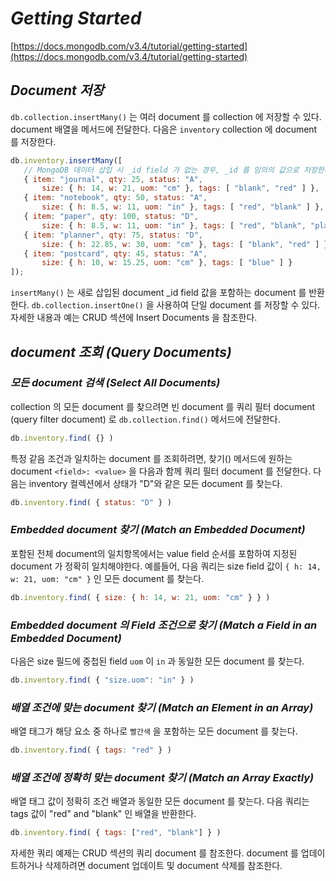 # _Getting Started_
[https://docs.mongodb.com/v3.4/tutorial/getting-started](https://docs.mongodb.com/v3.4/tutorial/getting-started)

## _Document 저장_
`db.collection.insertMany()` 는 여러 document 를 collection 에 저장할 수 있다. document 배열을 메서드에 전달한다. 다음은 `inventory` collection 에 document 를 저장한다.

```javascript
db.inventory.insertMany([
   // MongoDB 데이터 삽입 시 _id field 가 없는 경우, _id 를 임의의 값으로 저장한다.
   { item: "journal", qty: 25, status: "A",
       size: { h: 14, w: 21, uom: "cm" }, tags: [ "blank", "red" ] },
   { item: "notebook", qty: 50, status: "A",
       size: { h: 8.5, w: 11, uom: "in" }, tags: [ "red", "blank" ] },
   { item: "paper", qty: 100, status: "D",
       size: { h: 8.5, w: 11, uom: "in" }, tags: [ "red", "blank", "plain" ] },
   { item: "planner", qty: 75, status: "D",
       size: { h: 22.85, w: 30, uom: "cm" }, tags: [ "blank", "red" ] },
   { item: "postcard", qty: 45, status: "A",
       size: { h: 10, w: 15.25, uom: "cm" }, tags: [ "blue" ] }
]);
```

`insertMany()` 는 새로 삽입된 document _id field 값을 포함하는 document 를 반환한다. `db.collection.insertOne()` 을 사용하여 단일 document 를 저장할 수 있다. 자세한 내용과 예는 CRUD 섹션에 Insert Documents 을 참조한다.

## _document 조회 (Query Documents)_
### _모든 document 검색 (Select All Documents)_
collection 의 모든 document 를 찾으려면 빈 document 를 쿼리 필터 document (query filter document) 로 `db.collection.find()` 메서드에 전달한다.

```javascript
db.inventory.find( {} )
```

특정 같음 조건과 일치하는 document 를 조회하려면, 찾기() 메서드에 원하는 document `<field>: <value>` 을 다음과 함께 쿼리 필터 document 를 전달한다. 다음는 inventory 컬렉션에서 상태가 "D"와 같은 모든 document 를 찾는다.

```javascript
db.inventory.find( { status: "D" } )
```

### _Embedded document 찾기 (Match an Embedded Document)_
포함된 전체 document의 일치항목에서는 value field 순서를 포함하여 지정된 document 가 정확히 일치해야한다. 예를들어, 다음 쿼리는 size field 값이 `{ h: 14, w: 21, uom: "cm" }` 인 모든 document 를 찾는다.

```javascript
db.inventory.find( { size: { h: 14, w: 21, uom: "cm" } } )
```

### _Embedded document 의 Field 조건으로 찾기 (Match a Field in an Embedded Document)_
다음은 size 필드에 중첩된 field `uom` 이 `in` 과 동일한 모든 document 를 찾는다.

```javascript
db.inventory.find( { "size.uom": "in" } )
```

### _배열 조건에 맞는 document 찾기 (Match an Element in an Array)_
배열 태그가 해당 요소 중 하나로 `빨간색` 을 포함하는 모든 document 를 찾는다.

```javascript
db.inventory.find( { tags: "red" } )
```

### _배열 조건에 정확히 맞는 document 찾기 (Match an Array Exactly)_
배열 태그 값이 정확히 조건 배열과 동일한 모든 document 를 찾는다. 다음 쿼리는 tags 값이 "red" and "blank" 인 배열을 반환한다.

```javascript
db.inventory.find( { tags: ["red", "blank"] } )
```

자세한 쿼리 예제는 CRUD 섹션의 쿼리 document 를 참조한다. document 를 업데이트하거나 삭제하려면 document 업데이트 및 document 삭제를 참조한다.
